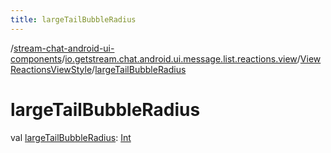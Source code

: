 ```yaml
---
title: largeTailBubbleRadius
---
```

/[stream-chat-android-ui-components](../../index.md)/[io.getstream.chat.android.ui.message.list.reactions.view](../index.md)/[ViewReactionsViewStyle](index.md)/[largeTailBubbleRadius](largeTailBubbleRadius.md)  
  
  
  
# largeTailBubbleRadius  
val [largeTailBubbleRadius](largeTailBubbleRadius.md): [Int](https://kotlinlang.org/api/latest/jvm/stdlib/kotlin/-int/index.html)
